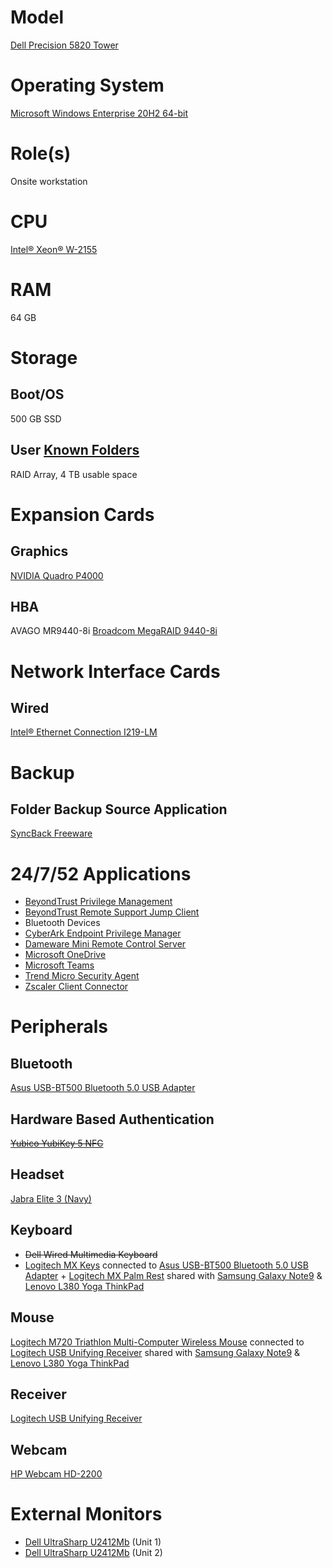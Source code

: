 # Model

[Dell Precision 5820 Tower](https://www.dell.com/support/home/en-us/product-support/product/precision-5820-workstation/docs)

# Operating System

[Microsoft Windows Enterprise 20H2 64-bit](https://docs.microsoft.com/en-us/windows/release-information/)

# Role(s)

Onsite workstation

# CPU

[Intel® Xeon® W-2155](https://ark.intel.com/content/www/us/en/ark/products/125042/intel-xeon-w-2155-processor-13-75m-cache-3-30-ghz.html)

# RAM

64 GB

# Storage

## Boot/OS

500 GB SSD

## User [Known Folders](https://docs.microsoft.com/en-us/windows/win32/shell/known-folders)

RAID Array, 4 TB usable space

# Expansion Cards

## Graphics

[NVIDIA Quadro P4000](https://www.nvidia.com/content/dam/en-zz/Solutions/design-visualization/productspage/quadro/quadro-desktop/quadro-pascal-p4000-data-sheet-a4-nvidia-704358-r2-web.pdf)

## HBA

AVAGO MR9440-8i [Broadcom MegaRAID 9440-8i](https://www.broadcom.com/products/storage/raid-controllers/megaraid-9440-8i)

# Network Interface Cards

## Wired

[Intel® Ethernet Connection I219-LM](https://ark.intel.com/content/www/us/en/ark/products/82185/intel-ethernet-connection-i219-lm.html)

# Backup

## Folder Backup Source Application

[SyncBack Freeware](https://www.2brightsparks.com/freeware/freeware-hub.html)

# 24/7/52 Applications

* [BeyondTrust Privilege Management](https://www.beyondtrust.com/docs/privilege-management/index.htm)
* [BeyondTrust Remote Support Jump Client](https://www.beyondtrust.com/remote-support/features/jump-clients-remote-access)
* Bluetooth Devices
* [CyberArk Endpoint Privilege Manager](https://www.cyberark.com/resources/product-datasheets/cyberark-endpoint-privilege-manager)
* [Dameware Mini Remote Control Server](https://www.dameware.com/dameware-mini-remote-control)
* [Microsoft OneDrive](https://www.microsoft.com/en-us/microsoft-365/onedrive/online-cloud-storage)
* [Microsoft Teams](https://www.microsoft.com/en-us/microsoft-teams/group-chat-software)
* [Trend Micro Security Agent](https://docs.trendmicro.com/en-us/smb/worry-free-business-security-services-agent-help-58/about/about-security-agent.aspx)
* [Zscaler Client Connector](https://www.zscaler.com/platform/zscaler-client-connector)

# Peripherals

## Bluetooth 

[Asus USB-BT500 Bluetooth 5.0 USB Adapter](https://www.asus.com/us/Networking-IoT-Servers/Adapters/All-series/USB-BT500/)

## Hardware Based Authentication

~~[Yubico YubiKey 5 NFC](https://www.yubico.com/product/yubikey-5-nfc)~~

## Headset

[Jabra Elite 3 (Navy)](https://www.jabra.com/bluetooth-headsets/jabra-elite-3)

## Keyboard

* ~~Dell Wired Multimedia Keyboard~~
* [Logitech MX Keys](https://www.logitech.com/en-us/products/keyboards/mx-keys-wireless-keyboard.920-009295.html) connected to [Asus USB-BT500 Bluetooth 5.0 USB Adapter](https://github.com/jdrch/Hardware/blob/master/Mine-%20No/Dell%20Precision%205820%20Tower.md#bluetooth) + [Logitech MX Palm Rest](https://www.logitech.com/en-us/products/keyboards/mx-palm-rest.956-000001.html) shared with [Samsung Galaxy Note9](https://github.com/jdrch/Hardware/blob/master/Samsung%20Galaxy%20Note9.md#keyboard) & [Lenovo L380 Yoga ThinkPad](https://github.com/jdrch/Hardware/blob/master/Lenovo%20L380%20Yoga%20ThinkPad%2020M7CTO1WW.md#keyboard)

## Mouse

[Logitech M720 Triathlon Multi-Computer Wireless Mouse](https://www.logitech.com/en-us/product/m720-triathlon.910-004790.html) connected to [Logitech USB Unifying Receiver](https://github.com/jdrch/Hardware/blob/master/Mine-%20No/Dell%20Precision%205820%20Tower.md#receiver) shared with [Samsung Galaxy Note9](https://github.com/jdrch/Hardware/blob/master/Samsung%20Galaxy%20Note9.md#mouse) & [Lenovo L380 Yoga ThinkPad](https://github.com/jdrch/Hardware/blob/master/Lenovo%20L380%20Yoga%20ThinkPad%2020M7CTO1WW.md#mouse)

## Receiver

[Logitech USB Unifying Receiver](https://www.logitech.com/en-us/products/mice/unifying-receiver-usb.910-005235.html)

## Webcam

[HP Webcam HD-2200](https://www.amazon.com/HP-Webcam-HD-2200-BR384AA-ABA/dp/B004UR9P9Q)

# External Monitors

* [Dell UltraSharp U2412Mb](https://github.com/jdrch/Hardware/blob/master/Monitors.md#connected-devices-3) (Unit 1)
* [Dell UltraSharp U2412Mb](https://github.com/jdrch/Hardware/blob/master/Monitors.md#connected-devices-4) (Unit 2)
